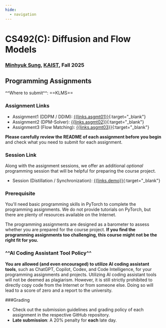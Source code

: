 ```yaml
---
hide:
  - navigation
---
```


# CS492(C): Diffusion and Flow Models

<h3><b>
<a href="http://mhsung.github.io/" target="_blank">Minhyuk Sung</a>, <a href="https://www.kaist.ac.kr/" target="_blank">KAIST</a>, Fall 2025
</b></h3>


## Programming Assignments

^^Where to submit^^: ==KLMS==


### Assignment Links
- Assignment1 (DDPM / DDIM): [{{links.asgmt01}}]({{links.asgmt01}}){:target="_blank"}
- Assignment2 (DPM-Solver): [{{links.asgmt02}}]({{links.asgmt02}}){:target="_blank"}
- Assignment3 (Flow Matching): [{{links.asgmt03}}]({{links.asgmt03}}){:target="_blank"}

<!--
==The last two assignments are optional.== You are not required to submit your solutions for them. We kindly provide additional programming assignments to support you in gaining hands-on experience with well-established libraries.
-->

**Please carefully review the README of each assignment before you begin** and check what you need to submit for each assignment.


### Session Link
Along with the assignment sessions, we offer an additional *optional* programming session that will be helpful for preparing the course project.

- Session (Distillation / Synchronization): [{{links.demo}}]({{links.demo}}){:target="_blank"}



### Prerequisite
You'll need basic programming skills in PyTorch to complete the programming assignments. We do not provide tutorials on PyTorch, but there are plenty of resources available on the Internet.

The programming assignments are designed as a barometer to assess whether you are prepared for the course project. **If you find the programming assignments too challenging, this course might not be the right fit for you.**

<!--
### Computing Resource
We have a limited number of GPUs available in [KCLOUD](https://kcloud.kaist.ac.kr/){:target="_blank"}. **Only undergraduate students will be assigned one GPU.**

[KCLOUD Official Tutorial](https://docs.google.com/presentation/d/1Xen2KpMRhThK_6NRbuGTJIk1M2Eu_zaUwmStKD-5P6U/edit#slide=id.p){:target="_blank" .md-button}

[KCLOUD X11 Forwarding Instructions](https://docs.google.com/presentation/d/1yRmQRhrBIaKc9sjt_OCO3nnttANIQfDbyVwFWAt0ugY/edit?usp=sharing){:target="_blank" .md-button}
-->

### ^^AI Coding Assistant Tool Policy^^
**You are allowed (and even encouraged) to utilize AI coding assistant tools**, such as ChatGPT, Copilot, Codex, and Code Intelligence, for your programming assignments and projects. Utilizing AI coding assistant tools will not be deemed as plagiarism. However, it is still strictly prohibited to directly copy code from the Internet or from someone else. Doing so will lead to a score of zero and a report to the university.

###Grading
- Check out the submission guidelines and grading policy of each assignment in the respective GitHub repository.
- **Late submission**: A 20% penalty for **each** late day.

<br />
